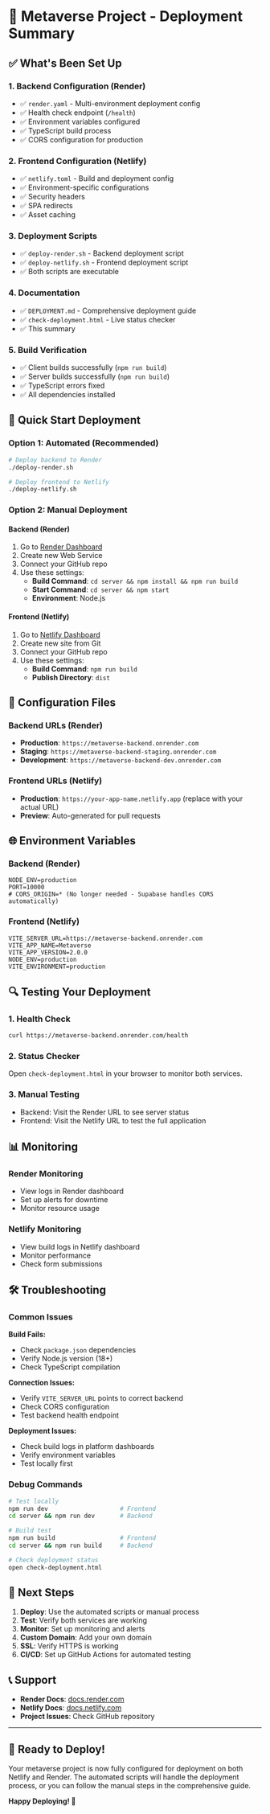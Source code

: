 # 🚀 Metaverse Project - Deployment Summary

## ✅ What's Been Set Up

### 1. **Backend Configuration (Render)**
- ✅ `render.yaml` - Multi-environment deployment config
- ✅ Health check endpoint (`/health`)
- ✅ Environment variables configured
- ✅ TypeScript build process
- ✅ CORS configuration for production

### 2. **Frontend Configuration (Netlify)**
- ✅ `netlify.toml` - Build and deployment config
- ✅ Environment-specific configurations
- ✅ Security headers
- ✅ SPA redirects
- ✅ Asset caching

### 3. **Deployment Scripts**
- ✅ `deploy-render.sh` - Backend deployment script
- ✅ `deploy-netlify.sh` - Frontend deployment script
- ✅ Both scripts are executable

### 4. **Documentation**
- ✅ `DEPLOYMENT.md` - Comprehensive deployment guide
- ✅ `check-deployment.html` - Live status checker
- ✅ This summary

### 5. **Build Verification**
- ✅ Client builds successfully (`npm run build`)
- ✅ Server builds successfully (`npm run build`)
- ✅ TypeScript errors fixed
- ✅ All dependencies installed

## 🎯 Quick Start Deployment

### Option 1: Automated (Recommended)
```bash
# Deploy backend to Render
./deploy-render.sh

# Deploy frontend to Netlify  
./deploy-netlify.sh
```

### Option 2: Manual Deployment

#### Backend (Render)
1. Go to [Render Dashboard](https://dashboard.render.com)
2. Create new Web Service
3. Connect your GitHub repo
4. Use these settings:
   - **Build Command**: `cd server && npm install && npm run build`
   - **Start Command**: `cd server && npm start`
   - **Environment**: Node.js

#### Frontend (Netlify)
1. Go to [Netlify Dashboard](https://app.netlify.com)
2. Create new site from Git
3. Connect your GitHub repo
4. Use these settings:
   - **Build Command**: `npm run build`
   - **Publish Directory**: `dist`

## 🔧 Configuration Files

### Backend URLs (Render)
- **Production**: `https://metaverse-backend.onrender.com`
- **Staging**: `https://metaverse-backend-staging.onrender.com`
- **Development**: `https://metaverse-backend-dev.onrender.com`

### Frontend URLs (Netlify)
- **Production**: `https://your-app-name.netlify.app` (replace with your actual URL)
- **Preview**: Auto-generated for pull requests

## 🌐 Environment Variables

### Backend (Render)
```
NODE_ENV=production
PORT=10000
# CORS_ORIGIN=* (No longer needed - Supabase handles CORS automatically)
```

### Frontend (Netlify)
```
VITE_SERVER_URL=https://metaverse-backend.onrender.com
VITE_APP_NAME=Metaverse
VITE_APP_VERSION=2.0.0
NODE_ENV=production
VITE_ENVIRONMENT=production
```

## 🔍 Testing Your Deployment

### 1. Health Check
```bash
curl https://metaverse-backend.onrender.com/health
```

### 2. Status Checker
Open `check-deployment.html` in your browser to monitor both services.

### 3. Manual Testing
- Backend: Visit the Render URL to see server status
- Frontend: Visit the Netlify URL to test the full application

## 📊 Monitoring

### Render Monitoring
- View logs in Render dashboard
- Set up alerts for downtime
- Monitor resource usage

### Netlify Monitoring  
- View build logs in Netlify dashboard
- Monitor performance
- Check form submissions

## 🛠️ Troubleshooting

### Common Issues

**Build Fails:**
- Check `package.json` dependencies
- Verify Node.js version (18+)
- Check TypeScript compilation

**Connection Issues:**
- Verify `VITE_SERVER_URL` points to correct backend
- Check CORS configuration
- Test backend health endpoint

**Deployment Issues:**
- Check build logs in platform dashboards
- Verify environment variables
- Test locally first

### Debug Commands
```bash
# Test locally
npm run dev                    # Frontend
cd server && npm run dev       # Backend

# Build test
npm run build                  # Frontend
cd server && npm run build     # Backend

# Check deployment status
open check-deployment.html
```

## 🎯 Next Steps

1. **Deploy**: Use the automated scripts or manual process
2. **Test**: Verify both services are working
3. **Monitor**: Set up monitoring and alerts
4. **Custom Domain**: Add your own domain
5. **SSL**: Verify HTTPS is working
6. **CI/CD**: Set up GitHub Actions for automated testing

## 📞 Support

- **Render Docs**: [docs.render.com](https://docs.render.com)
- **Netlify Docs**: [docs.netlify.com](https://docs.netlify.com)
- **Project Issues**: Check GitHub repository

---

## 🚀 Ready to Deploy!

Your metaverse project is now fully configured for deployment on both Netlify and Render. The automated scripts will handle the deployment process, or you can follow the manual steps in the comprehensive guide.

**Happy Deploying! 🎉** 